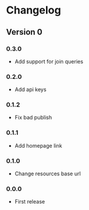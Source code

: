 # Changelog

## Version 0

### 0.3.0
- Add support for join queries

### 0.2.0
- Add api keys

### 0.1.2
- Fix bad publish

### 0.1.1
- Add homepage link

### 0.1.0
- Change resources base url

### 0.0.0
- First release
